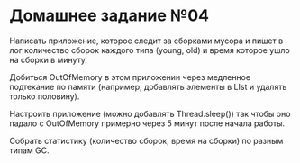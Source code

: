 # Домашнее задание №04

Написать приложение, которое следит за сборками мусора и пишет в лог количество сборок каждого типа (young, old) и время которое ушло на сборки в минуту.

Добиться OutOfMemory в этом приложении через медленное подтекание по памяти (например, добавлять элементы в LIst и удалять только половину).

Настроить приложение (можно добавлять Thread.sleep()) так чтобы оно падало с OutOfMemory примерно через 5 минут после начала работы.

Собрать статистику (количество сборок, время на сборки) по разным типам GC.
